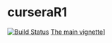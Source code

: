 # curseraR1
[![Build Status](https://travis-ci.com/orozcoae89/curseraR1.svg?branch=master)](https://travis-ci.com/orozcoae89/curseraR1)
[The main vignette](doc/curseraR1.html)]
